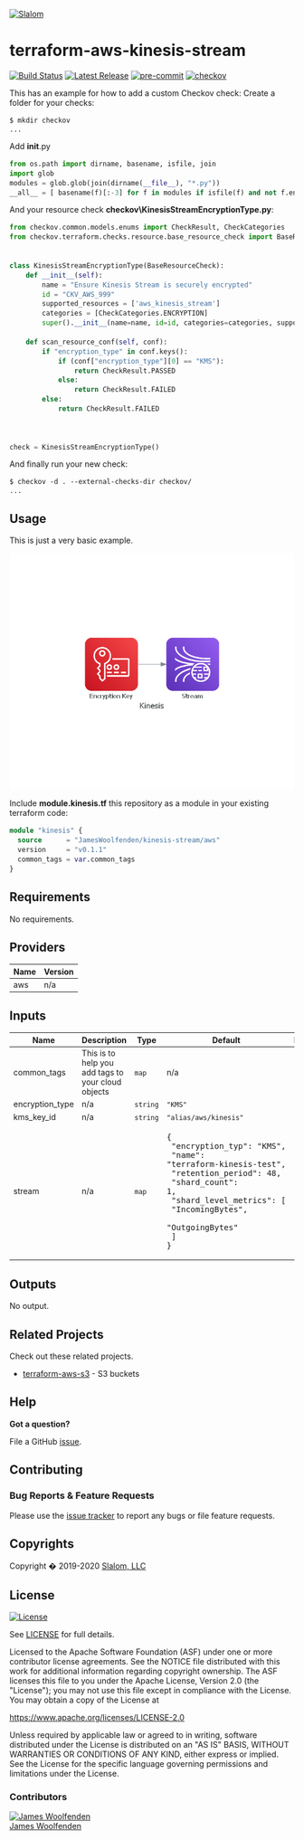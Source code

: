 [![Slalom][logo]](https://slalom.com)

# terraform-aws-kinesis-stream

[![Build Status](https://github.com/JamesWoolfenden/terraform-aws-kinesis-stream/workflows/Verify%20and%20Bump/badge.svg?branch=master)](https://github.com/JamesWoolfenden/terraform-aws-kinesis-stream)
[![Latest Release](https://img.shields.io/github/release/JamesWoolfenden/terraform-aws-kinesis-stream.svg)](https://github.com/JamesWoolfenden/terraform-aws-kinesis-stream/releases/latest)
[![pre-commit](https://img.shields.io/badge/pre--commit-enabled-brightgreen?logo=pre-commit&logoColor=white)](https://github.com/pre-commit/pre-commit)
[![checkov](https://img.shields.io/badge/checkov-verified-brightgreen)](https://www.checkov.io/)

This has an example for how to add a custom Checkov check:
Create a folder for your checks:

```cli
$ mkdir checkov
...
```

Add __init__.py

```python
from os.path import dirname, basename, isfile, join
import glob
modules = glob.glob(join(dirname(__file__), "*.py"))
__all__ = [ basename(f)[:-3] for f in modules if isfile(f) and not f.endswith('__init__.py')]
```

And your resource check **checkov\KinesisStreamEncryptionType.py**:

```python
from checkov.common.models.enums import CheckResult, CheckCategories
from checkov.terraform.checks.resource.base_resource_check import BaseResourceCheck


class KinesisStreamEncryptionType(BaseResourceCheck):
    def __init__(self):
        name = "Ensure Kinesis Stream is securely encrypted"
        id = "CKV_AWS_999"
        supported_resources = ['aws_kinesis_stream']
        categories = [CheckCategories.ENCRYPTION]
        super().__init__(name=name, id=id, categories=categories, supported_resources=supported_resources)

    def scan_resource_conf(self, conf):
        if "encryption_type" in conf.keys():
            if (conf["encryption_type"][0] == "KMS"):
                return CheckResult.PASSED
            else:
                return CheckResult.FAILED
        else:
            return CheckResult.FAILED



check = KinesisStreamEncryptionType()
```

And finally run your new check:

```cli
$ checkov -d . --external-checks-dir checkov/
...
```

## Usage

This is just a very basic example.

![alt text](./diagram/kinesis.png)

Include **module.kinesis.tf** this repository as a module in your existing terraform code:

```terraform
module "kinesis" {
  source      = "JamesWoolfenden/kinesis-stream/aws"
  version     = "v0.1.1"
  common_tags = var.common_tags
}

```

<!-- BEGINNING OF PRE-COMMIT-TERRAFORM DOCS HOOK -->
## Requirements

No requirements.

## Providers

| Name | Version |
|------|---------|
| aws | n/a |

## Inputs

| Name | Description | Type | Default | Required |
|------|-------------|------|---------|:--------:|
| common\_tags | This is to help you add tags to your cloud objects | `map` | n/a | yes |
| encryption\_type | n/a | `string` | `"KMS"` | no |
| kms\_key\_id | n/a | `string` | `"alias/aws/kinesis"` | no |
| stream | n/a | `map` | <pre>{<br>  "encryption_typ": "KMS",<br>  "name": "terraform-kinesis-test",<br>  "retention_period": 48,<br>  "shard_count": 1,<br>  "shard_level_metrics": [<br>    "IncomingBytes",<br>    "OutgoingBytes"<br>  ]<br>}</pre> | no |

## Outputs

No output.

<!-- END OF PRE-COMMIT-TERRAFORM DOCS HOOK -->

## Related Projects

Check out these related projects.

- [terraform-aws-s3](https://github.com/jameswoolfenden/terraform-aws-s3) - S3 buckets

## Help

**Got a question?**

File a GitHub [issue](https://github.com/JamesWoolfenden/terraform-aws-kinesis-stream/issues).

## Contributing

### Bug Reports & Feature Requests

Please use the [issue tracker](https://github.com/JamesWoolfenden/terraform-aws-kinesis-stream/issues) to report any bugs or file feature requests.

## Copyrights

Copyright � 2019-2020 [Slalom, LLC](https://slalom.com)

## License

[![License](https://img.shields.io/badge/License-Apache%202.0-blue.svg)](https://opensource.org/licenses/Apache-2.0)

See [LICENSE](LICENSE) for full details.

Licensed to the Apache Software Foundation (ASF) under one
or more contributor license agreements.  See the NOTICE file
distributed with this work for additional information
regarding copyright ownership.  The ASF licenses this file
to you under the Apache License, Version 2.0 (the
"License"); you may not use this file except in compliance
with the License.  You may obtain a copy of the License at

<https://www.apache.org/licenses/LICENSE-2.0>

Unless required by applicable law or agreed to in writing,
software distributed under the License is distributed on an
"AS IS" BASIS, WITHOUT WARRANTIES OR CONDITIONS OF ANY
KIND, either express or implied.  See the License for the
specific language governing permissions and limitations
under the License.

### Contributors

[![James Woolfenden][jameswoolfenden_avatar]][jameswoolfenden_homepage]<br/>[James Woolfenden][jameswoolfenden_homepage]

[jameswoolfenden_homepage]: https://github.com/jameswoolfenden
[jameswoolfenden_avatar]: https://github.com/jameswoolfenden.png?size=150
[logo]: https://gist.githubusercontent.com/JamesWoolfenden/5c457434351e9fe732ca22b78fdd7d5e/raw/15933294ae2b00f5dba6557d2be88f4b4da21201/slalom-logo.png
[website]: https://slalom.com
[github]: https://github.com/jameswoolfenden
[linkedin]: https://www.linkedin.com/in/jameswoolfenden/
[twitter]: https://twitter.com/JimWoolfenden

[share_twitter]: https://twitter.com/intent/tweet/?text=terraform-aws-kinesis-stream&url=https://github.com/JamesWoolfenden/terraform-aws-kinesis-stream
[share_linkedin]: https://www.linkedin.com/shareArticle?mini=true&title=terraform-aws-kinesis-stream&url=https://github.com/JamesWoolfenden/terraform-aws-kinesis-stream
[share_reddit]: https://reddit.com/submit/?url=https://github.com/JamesWoolfenden/terraform-aws-kinesis-stream
[share_facebook]: https://facebook.com/sharer/sharer.php?u=https://github.com/JamesWoolfenden/terraform-aws-kinesis-stream
[share_email]: mailto:?subject=terraform-aws-kinesis-stream&body=https://github.com/JamesWoolfenden/terraform-aws-kinesis-stream
